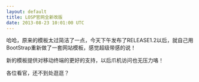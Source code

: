 ```yaml
---
layout: default
title: LOSP官网全新改版
date: 2013-08-23 10:01:00 UTC
---
```

哈哈，原来的模板太过简洁了一点，今天下午发布了RELEASE1.2以后，就自己用BootStrap重新做了一套网站模板，感觉超级带感的说！

新的模板提供对移动终端的更好的支持，以后爪机访问也无压力咯！
<!--more-->
各位看官，还不到处逛逛？

